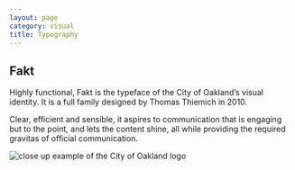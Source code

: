 ```yaml
---
layout: page
category: visual
title: Typography
---
```


## Fakt

Highly functional, Fakt is the typeface of the City of Oakland’s visual identity. It is a full family designed by Thomas Thiemich in 2010.

Clear, efficient and sensible, it aspires to communication that is engaging but to the point, and lets the content shine, all while providing the required gravitas of official communication.

<img src="{{ site.baseurl }}/img/toolkit/identity/coo-artwork-typography.png" alt="close up example of the City of Oakland logo">
